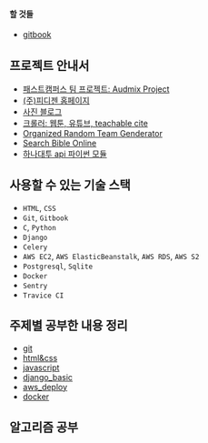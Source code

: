 
#### 할 것들
- [gitbook](https://nachwon.gitbooks.io/soundhub/content/)

## 프로젝트 안내서

- [패스트캠퍼스 팀 프로젝트: Audmix Project](./team-project-soundhub.md)
- [(주)피디젠 홈페이지](./pdxenhomepage.md)
- [사진 블로그]()
- [크롤러: 웹툰, 유튜브, teachable cite]()
- [Organized Random Team Genderator]()
- [Search Bible Online]()
- [하나대투 api 파이썬 모듈]()


## 사용할 수 있는 기술 스택

- `HTML`, `CSS`
- `Git`, `Gitbook`
- `C`, `Python`
- `Django`
- `Celery`
- `AWS EC2`, `AWS ElasticBeanstalk`, `AWS RDS`, `AWS S2`
- `Postgresql`, `Sqlite`
- `Docker`
- `Sentry`
- `Travice CI`

## 주제별 공부한 내용 정리

* [git](./git.md)
* [html&css](./html&css.md)
* [javascript](./javascript.md)
* [django_basic](./django_basic.md)
* [aws_deploy](./aws_deploy.md)
* [docker](docker.md)

## 알고리즘 공부